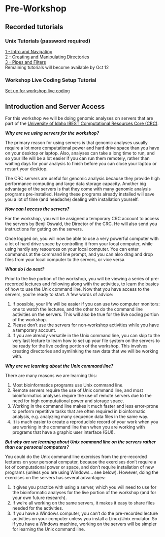 # **Pre-Workshop**

## **Recorded tutorials**

### Unix Tutorials (password required)
[1 - Intro and Navigating](https://vimeo.com/464839959)  
[2 - Creating and Manipulating Directories](https://vimeo.com/464840162)  
[3 - Pipes and Filters](https://vimeo.com/464840216)   
Remaining tutorials will become available by Oct 12

### Workshop Live Coding Setup Tutorial
[Set up for workshop live coding](https://uidaho.zoom.us/rec/share/5yRT7O6dlWS6xlJFDJC_5zJmN5opA0HAW5UiSKi6d5JdnQchkNC2F2zOPL_OX001.6eMsCgGVr5BNExap?startTime=1600983926000)  

## **Introduction and Server Access**


For this workshop we will be doing genomic analyses on servers that are part of the [University of Idaho IBEST Computational Resources Core (CRC)](https://crc.ibest.uidaho.edu/). 

_**Why are we using servers for the workshop?**_

The primary reason for using servers is that genomic analyses usually require a lot more computational power and hard drive space than you have on your desktop or laptop. Also, analyses can take a long time to run, and so your life will be a lot easier if you can run them remotely, rather than waiting days for your analysis to finish before you can close your laptop or restart your desktop.

The CRC servers are useful for genomic analysis because they provide high performance computing and large data storage capacity. Another big advantage of the servers is that they come with many genomic analysis programs pre-installed. Having these programs already installed will save you a lot of time (and headache) dealing with installation yourself.

_**How can I access the servers?**_

For the workshop, you will be assigned a temporary CRC account to access the servers by Benji Oswald, the Director of the CRC. He will also send you instructions for getting on the servers.

Once logged on, you will now be able to use a very powerful computer with a lot of hard drive space by controlling it from your local computer, while using hardly any resources on your local computer. You can enter commands at the command line prompt, and you can also drag and drop files from your local computer to the servers, or vice versa.

_**What do I do next?**_

Prior to the live portion of the workshop, you will be viewing a series of pre-recorded lectures and following along with the activities, to learn the basics of how to use the Unix command line. Now that you have access to the servers, you’re ready to start. A few words of advice:
1. If possible, your life will be easier if you can use two computer monitors: one to watch the lectures, and the other to do the command line activities on the servers. This will also be true for the live coding portion of the workshop.
2. Please don’t use the servers for non-workshop activities while you have a temporary account. 
3. If you are already versatile in the Unix command line, you can skip to the very last lecture to learn how to set up your file system on the servers to be ready for the live coding portion of the workshop. This involves creating directories and symlinking the raw data that we will be working with. 

_**Why are we learning about the Unix command line?**_ 

There are many reasons we are learning this:

1. Most bioinformatics programs use Unix command line.
2. Remote servers require the use of Unix command line, and most bioinformatics analyses require the use of remote servers due to the need for high computational power and storage space.
3. Working in the command line makes it much faster and less error-prone to perform repetitive tasks that are often required in bioinformatic analysis, e.g. analyzing many sequence data files in the same way.
4. It is much easier to create a reproducible record of your work when you are working in the command line than when you are working with programs that have a graphic user interface (GUI).

_**But why are we learning about Unix command line on the servers rather than our personal computers?**_

You could do the Unix command line exercises from the pre-recorded lectures on your personal computer, because the exercises don’t require a lot of computational power or space, and don’t require installation of new programs (unless you are using Windows… see below). However, doing the exercises on the servers has several advantages:

1. It gives you practice with using a server, which you will need to use for the bioinformatic analyses for the live portion of the workshop (and for your own future research).
2. If we’re all working on the same servers, it makes it easy to share files needed for the activities.
3. If you have a Windows computer, you can’t do the pre-recorded lecture activities on your computer unless you install a Linux/Unix emulator. So if you have a Windows machine, working on the servers will be simpler for learning the Unix command line.





